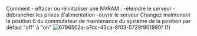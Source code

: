 Comment - effacer ou réinitialiser une NVRAM :
-éteindre le serveur
-débrancher les prises d'alimentation
-ouvrir le serveur
 Changez maintenant la position 6 du commutateur de maintenance du système de la position par   défaut "off" à "on" 
![6796502a-a7dc-43ca-8f03-5729f901980f (1)](https://user-images.githubusercontent.com/97644650/207916332-323534af-9a70-4bea-9ce4-76f3e523ccde.JPG)

